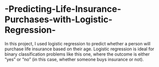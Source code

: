 # -Predicting-Life-Insurance-Purchases-with-Logistic-Regression-
In this project, I used logistic regression to predict whether a person will purchase life insurance based on their age. Logistic regression is ideal for binary classification problems like this one, where the outcome is either “yes” or “no” (in this case, whether someone buys insurance or not).
